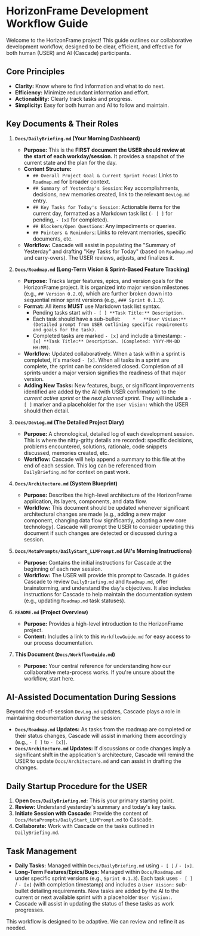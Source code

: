 # HorizonFrame Development Workflow Guide

Welcome to the HorizonFrame project! This guide outlines our collaborative development workflow, designed to be clear, efficient, and effective for both human (USER) and AI (Cascade) participants.

## Core Principles

*   **Clarity:** Know where to find information and what to do next.
*   **Efficiency:** Minimize redundant information and effort.
*   **Actionability:** Clearly track tasks and progress.
*   **Simplicity:** Easy for both human and AI to follow and maintain.

## Key Documents & Their Roles

1.  **`Docs/DailyBriefing.md` (Your Morning Dashboard)**
    *   **Purpose:** This is the **FIRST document the USER should review at the start of each workday/session.** It provides a snapshot of the current state and the plan for the day.
    *   **Content Structure:**
        *   `## Overall Project Goal & Current Sprint Focus`: Links to `Roadmap.md` for broader context.
        *   `## Summary of Yesterday's Session`: Key accomplishments, decisions, new memories created, link to the relevant `DevLog.md` entry.
        *   `## Key Tasks for Today's Session`: Actionable items for the current day, formatted as a Markdown task list (`- [ ]` for pending, `- [x]` for completed).
        *   `## Blockers/Open Questions`: Any impediments or queries.
        *   `## Pointers & Reminders`: Links to relevant memories, specific documents, etc.
    *   **Workflow:** Cascade will assist in populating the "Summary of Yesterday" and drafting "Key Tasks for Today" (based on `Roadmap.md` and carry-overs). The USER reviews, adjusts, and finalizes it.

2.  **`Docs/Roadmap.md` (Long-Term Vision & Sprint-Based Feature Tracking)**
    *   **Purpose:** Tracks larger features, epics, and version goals for the HorizonFrame project. It is organized into major version milestones (e.g., `## Version 0.2.0`), which are further broken down into sequential minor sprint versions (e.g., `### Sprint 0.1.3`).
    *   **Format:** All items **MUST** use Markdown task list syntax. 
        *   Pending tasks start with `- [ ] **Task Title:** Description.`
        *   Each task should have a sub-bullet: `    *   **User Vision:** (Detailed prompt from USER outlining specific requirements and goals for the task).`
        *   Completed tasks are marked `- [x]` and include a timestamp: `- [x] **Task Title:** Description. (Completed: YYYY-MM-DD HH:MM)`.
    *   **Workflow:** Updated collaboratively. When a task within a sprint is completed, it's marked `- [x]`. When all tasks in a sprint are complete, the sprint can be considered closed. Completion of all sprints under a major version signifies the readiness of that major version.
    *   **Adding New Tasks:** New features, bugs, or significant improvements identified are added by the AI (with USER confirmation) to the *current active sprint* or the *next planned sprint*. They will include a `- [ ]` marker and a placeholder for the `User Vision:` which the USER should then detail.

3.  **`Docs/DevLog.md` (The Detailed Project Diary)**
    *   **Purpose:** A chronological, detailed log of each development session. This is where the nitty-gritty details are recorded: specific decisions, problems encountered, solutions, rationale, code snippets discussed, memories created, etc.
    *   **Workflow:** Cascade will help append a summary to this file at the end of each session. This log can be referenced from `DailyBriefing.md` for context on past work.

4.  **`Docs/Architecture.md` (System Blueprint)**
    *   **Purpose:** Describes the high-level architecture of the HorizonFrame application, its layers, components, and data flow.
    *   **Workflow:** This document should be updated whenever significant architectural changes are made (e.g., adding a new major component, changing data flow significantly, adopting a new core technology). Cascade will prompt the USER to consider updating this document if such changes are detected or discussed during a session.

5.  **`Docs/MetaPrompts/DailyStart_LLMPrompt.md` (AI's Morning Instructions)**
    *   **Purpose:** Contains the initial instructions for Cascade at the beginning of each new session.
    *   **Workflow:** The USER will provide this prompt to Cascade. It guides Cascade to review `DailyBriefing.md` and `Roadmap.md`, offer brainstorming, and understand the day's objectives. It also includes instructions for Cascade to help maintain the documentation system (e.g., updating `Roadmap.md` task statuses).

6.  **`README.md` (Project Overview)**
    *   **Purpose:** Provides a high-level introduction to the HorizonFrame project.
    *   **Content:** Includes a link to this `WorkflowGuide.md` for easy access to our process documentation.

7.  **This Document (`Docs/WorkflowGuide.md`)**
    *   **Purpose:** Your central reference for understanding how our collaborative meta-process works. If you're unsure about the workflow, start here.

## AI-Assisted Documentation During Sessions

Beyond the end-of-session `DevLog.md` updates, Cascade plays a role in maintaining documentation *during* the session:

*   **`Docs/Roadmap.md` Updates:** As tasks from the roadmap are completed or their status changes, Cascade will assist in marking them accordingly (e.g., `- [ ]` to `- [x]`).
*   **`Docs/Architecture.md` Updates:** If discussions or code changes imply a significant shift in the application's architecture, Cascade will remind the USER to update `Docs/Architecture.md` and can assist in drafting the changes.

## Daily Startup Procedure for the USER

1.  **Open `Docs/DailyBriefing.md`:** This is your primary starting point.
2.  **Review:** Understand yesterday's summary and today's key tasks.
3.  **Initiate Session with Cascade:** Provide the content of `Docs/MetaPrompts/DailyStart_LLMPrompt.md` to Cascade.
4.  **Collaborate:** Work with Cascade on the tasks outlined in `DailyBriefing.md`.

## Task Management

*   **Daily Tasks:** Managed within `Docs/DailyBriefing.md` using `- [ ]` / `- [x]`.
*   **Long-Term Features/Epics/Bugs:** Managed within `Docs/Roadmap.md` under specific sprint versions (e.g., `Sprint 0.1.3`). Each task uses `- [ ]` / `- [x]` (with completion timestamp) and includes a `User Vision:` sub-bullet detailing requirements. New tasks are added by the AI to the current or next available sprint with a placeholder `User Vision:`.
*   Cascade will assist in updating the status of these tasks as work progresses.

This workflow is designed to be adaptive. We can review and refine it as needed.
